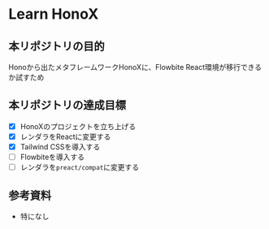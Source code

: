 # Learn HonoX

## 本リポジトリの目的
Honoから出たメタフレームワークHonoXに、Flowbite React環境が移行できるか試すため

## 本リポジトリの達成目標
- [x] HonoXのプロジェクトを立ち上げる
- [x] レンダラをReactに変更する
- [x] Tailwind CSSを導入する
- [ ] Flowbiteを導入する
- [ ] レンダラを`preact/compat`に変更する

## 参考資料
- 特になし
